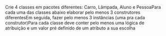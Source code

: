 Crie 4 classes em pacotes diferentes: Carro, Lâmpada, Aluno e PessoaPara cada uma das classes abaixo elaborar pelo menos 3 construtores diferentesEm seguida, fazer pelo menos 3 instâncias (uma pra cada construtor)Para cada classe deve conter pelo menos uma lógica de atribuição e um valor pré definido de um atributo a sua escolha